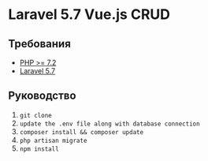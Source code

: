 <p align="center"><h1>Laravel 5.7 Vue.js CRUD</h1></p>

## Требования

- [PHP >= 7.2](http://php.net/)
- [Laravel 5.7](https://github.com/laravel/framework)

## Руководство

1. `git clone`
2. `update the .env file along with database connection`
3. `composer install && composer update`
4. `php artisan migrate`
5. `npm install`
